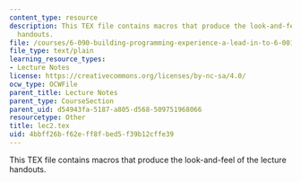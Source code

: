 ```yaml
---
content_type: resource
description: This TEX file contains macros that produce the look-and-feel of the lecture
  handouts.
file: /courses/6-090-building-programming-experience-a-lead-in-to-6-001-january-iap-2005/4bbff26bf62eff8fbed5f39b12cffe39_lec2.tex
file_type: text/plain
learning_resource_types:
- Lecture Notes
license: https://creativecommons.org/licenses/by-nc-sa/4.0/
ocw_type: OCWFile
parent_title: Lecture Notes
parent_type: CourseSection
parent_uid: d54943fa-5187-a805-d568-509751968066
resourcetype: Other
title: lec2.tex
uid: 4bbff26b-f62e-ff8f-bed5-f39b12cffe39
---
```

This TEX file contains macros that produce the look-and-feel of the lecture handouts.